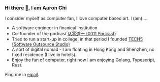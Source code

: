 ### Hi there 👋, I am Aaron Chi

I consider myself as computer fan, I love computer based art. I (am) ...

- A software engineer in finanical institution
- Co-founder of the podcast [从零道一 (0011 Podcast)](https://0011.one)
- Tried to run a start-up in college, in that period I founded [TECH5 (Software Outsource Studio)](https://techf5ve.com)
- A sort of digital nomad - I am floating in Hong Kong and Shenzhen, no fixed residence (I live in hotels).
- Enjoy the fun of computer, right now I am enjoying Golang, Typescript, Rust.

Ping me in [email](mailto:contractswif@hotmail.com).

